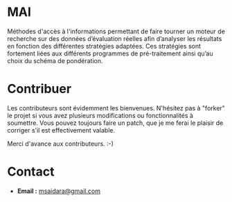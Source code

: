 # MAI
Méthodes d'accès à l'informations permettant de faire tourner un moteur de recherche sur des
données d’évaluation réelles afin d’analyser les résultats en fonction des différentes
stratégies adaptées. Ces stratégies sont fortement liées aux différents programmes de
pré-traitement ainsi qu’au choix du schéma de pondération.

Contribuer
==========

Les contributeurs sont évidemment les bienvenues. N'hésitez pas à "forker" le
projet si vous avez plusieurs modifications ou fonctionnalités à
soumettre. Vous pouvez toujours faire un patch, 
que je me ferai le plaisir de corriger s'il est effectivement valable.

Merci d'avance aux contributeurs. :-)


Contact
=======

*  **Email :**  msaidara@gmail.com
